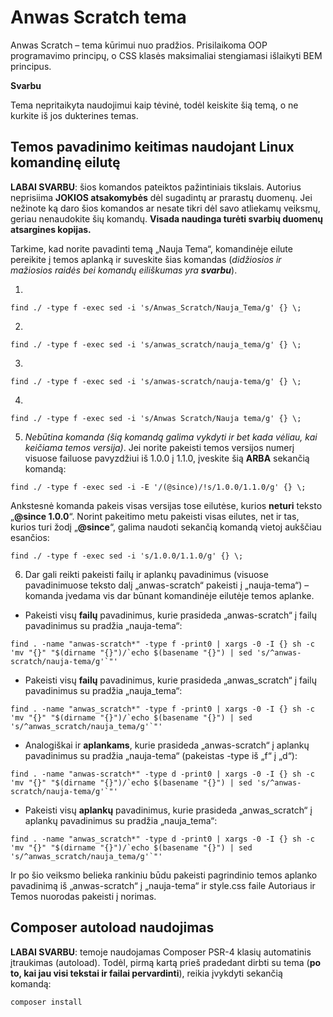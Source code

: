 # Anwas Scratch tema
Anwas Scratch – tema kūrimui nuo pradžios. Prisilaikoma OOP programavimo principų, o CSS klasės maksimaliai stengiamasi išlaikyti BEM principus.

**Svarbu**

Tema nepritaikyta naudojimui kaip tėvinė, todėl keiskite šią temą, o ne kurkite iš jos dukterines temas.

## Temos pavadinimo keitimas naudojant Linux komandinę eilutę

**LABAI SVARBU**: šios komandos pateiktos pažintiniais tikslais. Autorius neprisiima **JOKIOS atsakomybės** dėl sugadintų ar prarastų duomenų. Jei nežinote ką daro šios komandos ar nesate tikri dėl savo atliekamų veiksmų, geriau nenaudokite šių komandų. **Visada naudinga turėti svarbių duomenų atsargines kopijas.**

Tarkime, kad norite pavadinti temą „Nauja Tema“, komandinėje eilute pereikite į temos aplanką ir suveskite šias komandas (*didžiosios ir mažiosios raidės bei komandų eiliškumas yra **svarbu***).

1.
```
find ./ -type f -exec sed -i 's/Anwas_Scratch/Nauja_Tema/g' {} \;
```
2.
```
find ./ -type f -exec sed -i 's/anwas_scratch/nauja_tema/g' {} \;
```
3.
```
find ./ -type f -exec sed -i 's/anwas-scratch/nauja-tema/g' {} \;
```
4.
```
find ./ -type f -exec sed -i 's/Anwas Scratch/Nauja tema/g' {} \;
```

5. *Nebūtina komanda (šią komandą galima vykdyti ir bet kada vėliau, kai keičiama temos versija)*. Jei norite pakeisti temos versijos numerį visuose failuose pavyzdžiui iš 1.0.0 į 1.1.0, įveskite šią **ARBA** sekančią komandą:

```
find ./ -type f -exec sed -i -E '/(@since)/!s/1.0.0/1.1.0/g' {} \;
```

Ankstesnė komanda pakeis visas versijas tose eilutėse, kurios **neturi** teksto „**@since 1.0.0**“. Norint pakeitimo metu pakeisti visas eilutes, net ir tas, kurios turi žodį „**@since**“, galima naudoti sekančią komandą vietoj aukščiau esančios:

```
find ./ -type f -exec sed -i 's/1.0.0/1.1.0/g' {} \;
```

6. Dar gali reikti pakeisti failų ir aplankų pavadinimus (visuose pavadinimuose teksto dalį „anwas-scratch“ pakeisti į „nauja-tema“) – komanda įvedama vis dar būnant komandinėje eilutėje temos aplanke.

- Pakeisti visų **failų** pavadinimus, kurie prasideda „anwas-scratch“ į failų pavadinimus su pradžia „nauja-tema“:

```
find . -name "anwas-scratch*" -type f -print0 | xargs -0 -I {} sh -c 'mv "{}" "$(dirname "{}")/`echo $(basename "{}") | sed 's/^anwas-scratch/nauja-tema/g'`"'
```

- Pakeisti visų **failų** pavadinimus, kurie prasideda „anwas_scratch“ į failų pavadinimus su pradžia „nauja_tema“:

```
find . -name "anwas_scratch*" -type f -print0 | xargs -0 -I {} sh -c 'mv "{}" "$(dirname "{}")/`echo $(basename "{}") | sed 's/^anwas_scratch/nauja_tema/g'`"'
```

- Analogiškai ir **aplankams**, kurie prasideda „anwas-scratch“ į aplankų pavadinimus su pradžia „nauja-tema“ (pakeistas -type iš „f“ į „d“):

```
find . -name "anwas-scratch*" -type d -print0 | xargs -0 -I {} sh -c 'mv "{}" "$(dirname "{}")/`echo $(basename "{}") | sed 's/^anwas-scratch/nauja-tema/g'`"'
```

- Pakeisti visų **aplankų** pavadinimus, kurie prasideda „anwas_scratch“ į aplankų pavadinimus su pradžia „nauja_tema“:

```
find . -name "anwas_scratch*" -type d -print0 | xargs -0 -I {} sh -c 'mv "{}" "$(dirname "{}")/`echo $(basename "{}") | sed 's/^anwas_scratch/nauja_tema/g'`"'
```

Ir po šio veiksmo belieka rankiniu būdu pakeisti pagrindinio temos aplanko pavadinimą iš „anwas-scratch“ į „nauja-tema“ ir style.css faile Autoriaus ir Temos nuorodas pakeisti į norimas.

## Composer autoload naudojimas

**LABAI SVARBU**: temoje naudojamas Composer PSR-4 klasių automatinis įtraukimas (autoload). Todėl, pirmą kartą prieš pradedant dirbti su tema (**po to, kai jau visi tekstai ir failai pervardinti**), reikia įvykdyti sekančią komandą:

```
composer install
```
